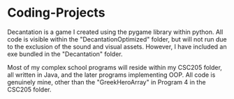 # Coding-Projects
Decantation is a game I created using the pygame library within python. All code is visible within the "DecantationOptimized" folder, but will not run due to the exclusion of the sound and visual assets. However, I have included an exe bundled in the "Decantation" folder.

Most of my complex school programs will reside within my CSC205 folder, all written in Java, and the later programs implementing OOP. All code is genuinely mine, other than the "GreekHeroArray" in Program 4 in the CSC205 folder.
